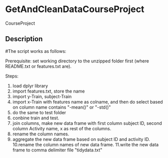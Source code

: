 # GetAndCleanDataCourseProject
CourseProject
## Description

#The script works as follows:

Prerequisite:
set working directory to the unzipped folder first (where README.txt or features.txt are).

Steps:
1. load dplyr library
2. import features.txt, store the name
3. import y-Train, subject-Train
4. import x-Train with features name as colname, and then do select based on column name contains "-mean()" or "-std()"
5. do the same to test folder
6. conbine train and test.
7. join columns, make new data frame with first column subject ID, second column Activity name, x as rest of the columns.
8. rename the column names.
9. aggregate the new data frame based on subject ID and activity ID.
10.rename the column names of new data frame.
11.write the new data frame to comma delimiter file "tidydata.txt"
